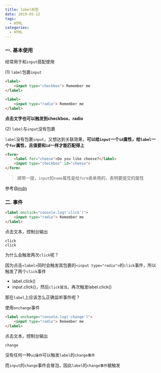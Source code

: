 ```yaml
---
title: label标签
date: 2019-05-12
tags:
  - HTML
categories:
  - HTML
---
```


### 一. 基本使用

经常用于和`input`搭配使用 

(1) `label`包裹`input`

```html
<label>
    <input type="checkbox"> Remember me
</label>
```

```html
<label>
    <input type="radio"> Remember me
</label>
```

**点击文字也可以触发到checkbox、radio**

(2) `label`与`input`没有包裹

`label`没有包裹`input`，又想达到关联效果，**可以给`input`一个`id`属性，给`label`一个`for`属性，且值要和`id`一样才能匹配得上**

```html
<form>
    <label for="cheese">Do you like cheese?</label>
    <input type="checkbox" id="cheese">
</form>
```

> 顺带一提，`input`的`name`属性是给`form`表单用的，表明要提交的属性

参考自[mdn](https://developer.mozilla.org/zh-CN/docs/Web/HTML/Element/label)

### 二. 事件

```html
<label onclick="console.log('click')">
    <input type="radio"> Remember me
</label>
```

点击文本，控制台输出

```shell
click
click
```

为什么会触发两次`click`呢？

因为点击`<label>`同时会触发其包裹的`<input type="radio">`的`click`事件，所以触发了两个`click`事件

* label.click()
* input.click()，然后`click冒泡`，再次触发label.click()

那在`label`上应该怎么正确监听事件呢？

使用`onchange`事件

```html
<label onchange="console.log('change')">
    <input type="radio"> Remember me
</label>
```

点击文本，控制台输出

```shell
change
```

没有任何一种`ui操作`可以触发`label`的`change事件`

而`input`的`change`事件会冒泡，因此`label`的`change事件`被触发